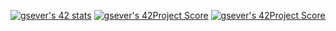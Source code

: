 [![gsever's 42 stats](https://badge42.herokuapp.com/api/stats/gsever?darkmode=true&privacyEmail=false&privacyName=false)](https://github.com/JaeSeoKim/badge42)
[![gsever's 42Project Score](https://badge42.herokuapp.com/api/project/gsever?/Libft)](https://github.com/JaeSeoKim/badge42)
[![gsever's 42Project Score](https://badge42.herokuapp.com/api/project/gsever?/get_next_line)](https://github.com/JaeSeoKim/badge42)
